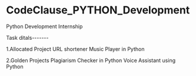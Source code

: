 # CodeClause_PYTHON_Development

Python Development Internship

Task ditals-------

1.Allocated Project
URL shortener
Music Player in Python

2.Golden Projects
Plagiarism Checker in Python
Voice Assistant using Python
